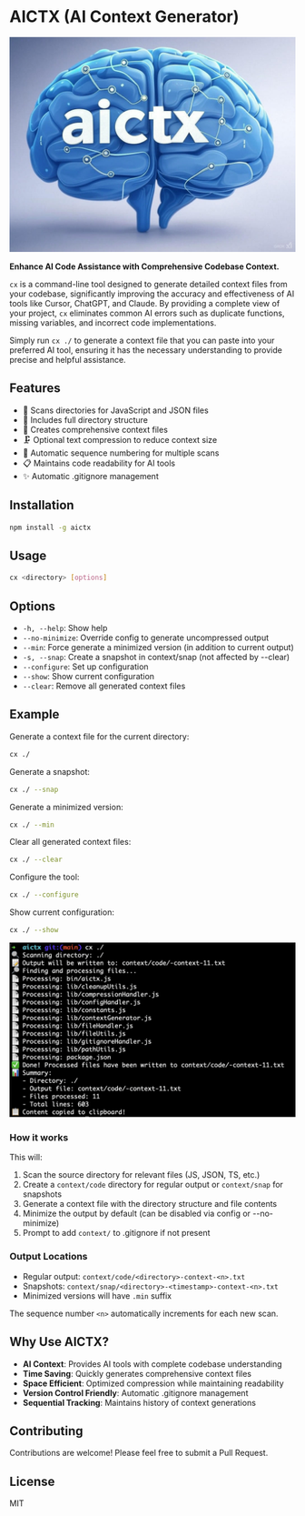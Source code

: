 # AICTX (AI Context Generator)

![AICTX Brain](static/brain.jpg)

**Enhance AI Code Assistance with Comprehensive Codebase Context.**

`cx` is a command-line tool designed to generate detailed context files from your codebase, significantly improving the accuracy and effectiveness of AI tools like Cursor, ChatGPT, and Claude. By providing a complete view of your project, `cx` eliminates common AI errors such as duplicate functions, missing variables, and incorrect code implementations.

Simply run `cx ./` to generate a context file that you can paste into your preferred AI tool, ensuring it has the necessary understanding to provide precise and helpful assistance.

## Features

- 📁 Scans directories for JavaScript and JSON files
- 🌳 Includes full directory structure
- 📝 Creates comprehensive context files
- 🗜️ Optional text compression to reduce context size
- 🔄 Automatic sequence numbering for multiple scans
- 📋 Maintains code readability for AI tools
- ✨ Automatic .gitignore management

## Installation

```bash
npm install -g aictx
```

## Usage

```bash
cx <directory> [options]
```

## Options

- `-h, --help`: Show help
- `--no-minimize`: Override config to generate uncompressed output
- `--min`: Force generate a minimized version (in addition to current output)
- `-s, --snap`: Create a snapshot in context/snap (not affected by --clear)
- `--configure`: Set up configuration
- `--show`: Show current configuration
- `--clear`: Remove all generated context files

## Example

Generate a context file for the current directory:
```bash
cx ./
```
Generate a snapshot:
```bash
cx ./ --snap
```
Generate a minimized version:
```bash
cx ./ --min
```
Clear all generated context files:
```bash
cx ./ --clear
```
Configure the tool:
```bash
cx ./ --configure
```
Show current configuration:
```bash
cx ./ --show
```

![AICTX Brain](static/example.png)

### How it works

This will:
1. Scan the source directory for relevant files (JS, JSON, TS, etc.)
2. Create a `context/code` directory for regular output or `context/snap` for snapshots
3. Generate a context file with the directory structure and file contents
4. Minimize the output by default (can be disabled via config or --no-minimize)
5. Prompt to add `context/` to .gitignore if not present

### Output Locations

- Regular output: `context/code/<directory>-context-<n>.txt`
- Snapshots: `context/snap/<directory>-<timestamp>-context-<n>.txt`
- Minimized versions will have `.min` suffix

The sequence number `<n>` automatically increments for each new scan.

## Why Use AICTX?

- **AI Context**: Provides AI tools with complete codebase understanding
- **Time Saving**: Quickly generates comprehensive context files
- **Space Efficient**: Optimized compression while maintaining readability
- **Version Control Friendly**: Automatic .gitignore management
- **Sequential Tracking**: Maintains history of context generations

## Contributing

Contributions are welcome! Please feel free to submit a Pull Request.

## License

MIT

